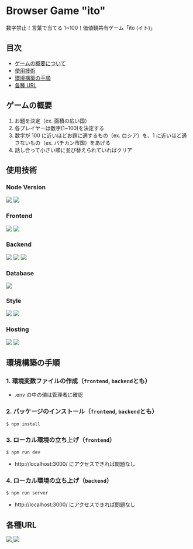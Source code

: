 # Browser Game "ito"

数字禁止！言葉で当てる 1~100！価値観共有ゲーム「ito (イト)」

## 目次

- [ゲームの概要について](#about-game)
- [使用技術](#technology-used)
- [環境構築の手順](#environment-setup)
- [各種 URL](#url)

<h2 id="about-game">ゲームの概要</h2>

1. お題を決定（ex. 面積の広い国）
2. 各プレイヤーは数字(1~100)を決定する
3. 数字が 100 に近いほどお題に適するもの（ex. ロシア）を、1 に近いほど適さないもの（ex. バチカン市国）をあげる
4. 話し合って小さい順に並び替えられていればクリア

<h2 id="technology-used">使用技術</h2>

### Node Version

<img src="https://img.shields.io/badge/-Node.js v20.11.1-000000.svg?logo=node.js&style=for-the-badge&logoColor">
<img src="https://img.shields.io/badge/-npm v10.2.4-000000.svg?logo=npm&style=for-the-badge&logoColor">

### Frontend

<img src="https://img.shields.io/badge/-TypeScript-000000.svg?logo=typescript&style=for-the-badge&logoColor">
<img src="https://img.shields.io/badge/-React-000000.svg?logo=react&style=for-the-badge&logoColor">

### Backend

<img src="https://img.shields.io/badge/-TypeScript-000000.svg?logo=typescript&style=for-the-badge&logoColor">
<img src="https://img.shields.io/badge/-Express-000000.svg?logo=express&style=for-the-badge&logoColor">
<img src="https://img.shields.io/badge/-Socket.IO-000000.svg?logo=socketdotio&style=for-the-badge&logoColor">

### Database

<img src="https://img.shields.io/badge/-Supabase-000000.svg?logo=supabase&style=for-the-badge&logoColor">

### Style

<img src="https://img.shields.io/badge/-Tailwind CSS-000000.svg?logo=TailwindCSS&style=for-the-badge&logoColor">
<img src="https://img.shields.io/badge/-daisyUI-000000.svg?logo=daisyUI&style=for-the-badge&logoColor=00ccb7">

### Hosting

<img src="https://img.shields.io/badge/-Vercel-000000.svg?logo=vercel&style=for-the-badge&logoColor">
<img src="https://img.shields.io/badge/-Render-000000.svg?logo=render&style=for-the-badge&logoColor">

<h2 id="environment-setup">環境構築の手順</h2>

### 1. 環境変数ファイルの作成（`frontend`, `backend`とも）

- .env の中の値は管理者に確認

### 2. パッケージのインストール（`frontend`, `backend`とも）

```
$ npm install
```

### 3. ローカル環境の立ち上げ（`frontend`）

```
$ npm run dev
```

- http://localhost:3000/ にアクセスできれば問題なし

### 4. ローカル環境の立ち上げ（`backend`）

```
$ npm run server
```

- http://localhost:3000/ にアクセスできれば問題なし

<h2 id="url">各種URL</h2>
<a href="https://highfalutin-donkey-f65.notion.site/44ba5ee9986b4df08238a1a7b6ea1ea0?v=4c31651e7ed346b99a0cc2a498f77226&pvs=4">
    <img src="https://img.shields.io/badge/-開発ノート(Notion)-000000.svg?logo=notion&style=for-the-badge&logoColor">
</a>

<a href="https://www.figma.com/design/8XqKZzhNdyxHU1Yp2VsgfT/ito(%E3%82%A4%E3%83%88)?node-id=0%3A1&t=OnbI2n5kZIpOPnRJ-1">
    <img src="https://img.shields.io/badge/-ワイヤーフレーム(Figma)-000000.svg?logo=figma&style=for-the-badge&logoColor">
</a>